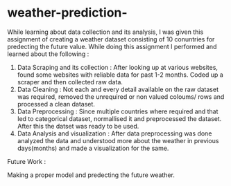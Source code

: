 # weather-prediction-
While learning about data collection and its analysis, I was given this assignment of creating a weather dataset consisting of 10 conuntries for predecting the future value.
While doing this assignment I performed and learned about the following :
1. Data Scraping and its collection : After looking up at various websites, found some websites with reliable data for past 1-2 months. Coded up a scraper and then collected raw data.
2. Data Cleaning : Not each and every detail available on the raw dataset was required, removed the unrequired or non valued coloums/ rows and processed a clean dataset.
3. Data Preprocessing : Since multiple countries where required and that led to categorical dataset, normallised it and preprocessed the dataset.
                        After this the datset was ready to be used.
4. Data Analysis and visualization :  After data preprocessing was done analyzed the data and understood more about the weather in previous days(months) and made a visualization for the same.

Future Work : 

Making a proper model and predecting the future weather.
